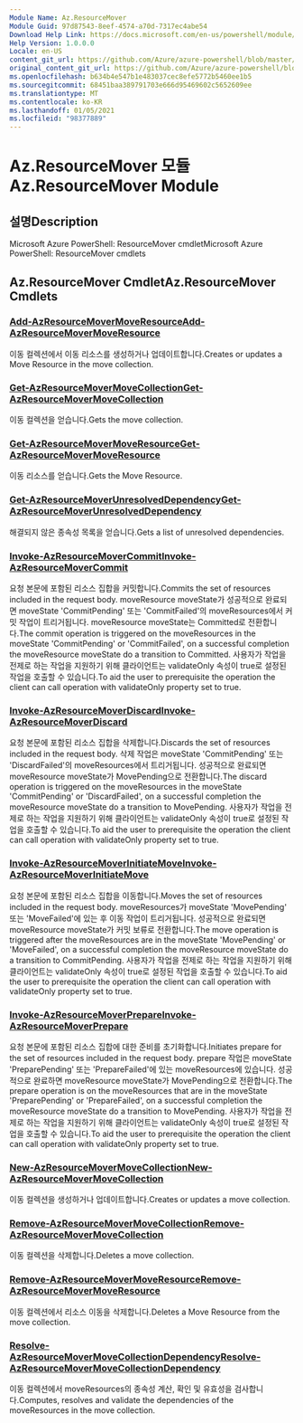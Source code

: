 ```yaml
---
Module Name: Az.ResourceMover
Module Guid: 97d87543-8eef-4574-a70d-7317ec4abe54
Download Help Link: https://docs.microsoft.com/en-us/powershell/module/az.resourcemover
Help Version: 1.0.0.0
Locale: en-US
content_git_url: https://github.com/Azure/azure-powershell/blob/master/src/ResourceMover/help/Az.ResourceMover.md
original_content_git_url: https://github.com/Azure/azure-powershell/blob/master/src/ResourceMover/help/Az.ResourceMover.md
ms.openlocfilehash: b634b4e547b1e483037cec8efe5772b5460ee1b5
ms.sourcegitcommit: 68451baa389791703e666d95469602c5652609ee
ms.translationtype: MT
ms.contentlocale: ko-KR
ms.lasthandoff: 01/05/2021
ms.locfileid: "98377889"
---
```

# <span data-ttu-id="75e60-101">Az.ResourceMover 모듈</span><span class="sxs-lookup"><span data-stu-id="75e60-101">Az.ResourceMover Module</span></span>
## <span data-ttu-id="75e60-102">설명</span><span class="sxs-lookup"><span data-stu-id="75e60-102">Description</span></span>
<span data-ttu-id="75e60-103">Microsoft Azure PowerShell: ResourceMover cmdlet</span><span class="sxs-lookup"><span data-stu-id="75e60-103">Microsoft Azure PowerShell: ResourceMover cmdlets</span></span>

## <span data-ttu-id="75e60-104">Az.ResourceMover Cmdlet</span><span class="sxs-lookup"><span data-stu-id="75e60-104">Az.ResourceMover Cmdlets</span></span>
### [<span data-ttu-id="75e60-105">Add-AzResourceMoverMoveResource</span><span class="sxs-lookup"><span data-stu-id="75e60-105">Add-AzResourceMoverMoveResource</span></span>](Add-AzResourceMoverMoveResource.md)
<span data-ttu-id="75e60-106">이동 컬렉션에서 이동 리소스를 생성하거나 업데이트합니다.</span><span class="sxs-lookup"><span data-stu-id="75e60-106">Creates or updates a Move Resource in the move collection.</span></span>

### [<span data-ttu-id="75e60-107">Get-AzResourceMoverMoveCollection</span><span class="sxs-lookup"><span data-stu-id="75e60-107">Get-AzResourceMoverMoveCollection</span></span>](Get-AzResourceMoverMoveCollection.md)
<span data-ttu-id="75e60-108">이동 컬렉션을 얻습니다.</span><span class="sxs-lookup"><span data-stu-id="75e60-108">Gets the move collection.</span></span>

### [<span data-ttu-id="75e60-109">Get-AzResourceMoverMoveResource</span><span class="sxs-lookup"><span data-stu-id="75e60-109">Get-AzResourceMoverMoveResource</span></span>](Get-AzResourceMoverMoveResource.md)
<span data-ttu-id="75e60-110">이동 리소스를 얻습니다.</span><span class="sxs-lookup"><span data-stu-id="75e60-110">Gets the Move Resource.</span></span>

### [<span data-ttu-id="75e60-111">Get-AzResourceMoverUnresolvedDependency</span><span class="sxs-lookup"><span data-stu-id="75e60-111">Get-AzResourceMoverUnresolvedDependency</span></span>](Get-AzResourceMoverUnresolvedDependency.md)
<span data-ttu-id="75e60-112">해결되지 않은 종속성 목록을 얻습니다.</span><span class="sxs-lookup"><span data-stu-id="75e60-112">Gets a list of unresolved dependencies.</span></span>

### [<span data-ttu-id="75e60-113">Invoke-AzResourceMoverCommit</span><span class="sxs-lookup"><span data-stu-id="75e60-113">Invoke-AzResourceMoverCommit</span></span>](Invoke-AzResourceMoverCommit.md)
<span data-ttu-id="75e60-114">요청 본문에 포함된 리소스 집합을 커밋합니다.</span><span class="sxs-lookup"><span data-stu-id="75e60-114">Commits the set of resources included in the request body.</span></span>
<span data-ttu-id="75e60-115">moveResource moveState가 성공적으로 완료되면 moveState 'CommitPending' 또는 'CommitFailed'의 moveResources에서 커밋 작업이 트리거됩니다. moveResource moveState는 Committed로 전환합니다.</span><span class="sxs-lookup"><span data-stu-id="75e60-115">The commit operation is triggered on the moveResources in the moveState 'CommitPending' or 'CommitFailed', on a successful completion the moveResource moveState do a transition to Committed.</span></span>
<span data-ttu-id="75e60-116">사용자가 작업을 전제로 하는 작업을 지원하기 위해 클라이언트는 validateOnly 속성이 true로 설정된 작업을 호출할 수 있습니다.</span><span class="sxs-lookup"><span data-stu-id="75e60-116">To aid the user to prerequisite the operation the client can call operation with validateOnly property set to true.</span></span>

### [<span data-ttu-id="75e60-117">Invoke-AzResourceMoverDiscard</span><span class="sxs-lookup"><span data-stu-id="75e60-117">Invoke-AzResourceMoverDiscard</span></span>](Invoke-AzResourceMoverDiscard.md)
<span data-ttu-id="75e60-118">요청 본문에 포함된 리소스 집합을 삭제합니다.</span><span class="sxs-lookup"><span data-stu-id="75e60-118">Discards the set of resources included in the request body.</span></span>
<span data-ttu-id="75e60-119">삭제 작업은 moveState 'CommitPending' 또는 'DiscardFailed'의 moveResources에서 트리거됩니다. 성공적으로 완료되면 moveResource moveState가 MovePending으로 전환합니다.</span><span class="sxs-lookup"><span data-stu-id="75e60-119">The discard operation is triggered on the moveResources in the moveState 'CommitPending' or 'DiscardFailed', on a successful completion the moveResource moveState do a transition to MovePending.</span></span>
<span data-ttu-id="75e60-120">사용자가 작업을 전제로 하는 작업을 지원하기 위해 클라이언트는 validateOnly 속성이 true로 설정된 작업을 호출할 수 있습니다.</span><span class="sxs-lookup"><span data-stu-id="75e60-120">To aid the user to prerequisite the operation the client can call operation with validateOnly property set to true.</span></span>

### [<span data-ttu-id="75e60-121">Invoke-AzResourceMoverInitiateMove</span><span class="sxs-lookup"><span data-stu-id="75e60-121">Invoke-AzResourceMoverInitiateMove</span></span>](Invoke-AzResourceMoverInitiateMove.md)
<span data-ttu-id="75e60-122">요청 본문에 포함된 리소스 집합을 이동합니다.</span><span class="sxs-lookup"><span data-stu-id="75e60-122">Moves the set of resources included in the request body.</span></span>
<span data-ttu-id="75e60-123">moveResources가 moveState 'MovePending' 또는 'MoveFailed'에 있는 후 이동 작업이 트리거됩니다. 성공적으로 완료되면 moveResource moveState가 커밋 보류로 전환합니다.</span><span class="sxs-lookup"><span data-stu-id="75e60-123">The move operation is triggered after the moveResources are in the moveState 'MovePending' or 'MoveFailed', on a successful completion the moveResource moveState do a transition to CommitPending.</span></span>
<span data-ttu-id="75e60-124">사용자가 작업을 전제로 하는 작업을 지원하기 위해 클라이언트는 validateOnly 속성이 true로 설정된 작업을 호출할 수 있습니다.</span><span class="sxs-lookup"><span data-stu-id="75e60-124">To aid the user to prerequisite the operation the client can call operation with validateOnly property set to true.</span></span>

### [<span data-ttu-id="75e60-125">Invoke-AzResourceMoverPrepare</span><span class="sxs-lookup"><span data-stu-id="75e60-125">Invoke-AzResourceMoverPrepare</span></span>](Invoke-AzResourceMoverPrepare.md)
<span data-ttu-id="75e60-126">요청 본문에 포함된 리소스 집합에 대한 준비를 초기화합니다.</span><span class="sxs-lookup"><span data-stu-id="75e60-126">Initiates prepare for the set of resources included in the request body.</span></span>
<span data-ttu-id="75e60-127">prepare 작업은 moveState 'PreparePending' 또는 'PrepareFailed'에 있는 moveResources에 있습니다. 성공적으로 완료하면 moveResource moveState가 MovePending으로 전환합니다.</span><span class="sxs-lookup"><span data-stu-id="75e60-127">The prepare operation is on the moveResources that are in the moveState 'PreparePending' or 'PrepareFailed', on a successful completion the moveResource moveState do a transition to MovePending.</span></span>
<span data-ttu-id="75e60-128">사용자가 작업을 전제로 하는 작업을 지원하기 위해 클라이언트는 validateOnly 속성이 true로 설정된 작업을 호출할 수 있습니다.</span><span class="sxs-lookup"><span data-stu-id="75e60-128">To aid the user to prerequisite the operation the client can call operation with validateOnly property set to true.</span></span>

### [<span data-ttu-id="75e60-129">New-AzResourceMoverMoveCollection</span><span class="sxs-lookup"><span data-stu-id="75e60-129">New-AzResourceMoverMoveCollection</span></span>](New-AzResourceMoverMoveCollection.md)
<span data-ttu-id="75e60-130">이동 컬렉션을 생성하거나 업데이트합니다.</span><span class="sxs-lookup"><span data-stu-id="75e60-130">Creates or updates a move collection.</span></span>

### [<span data-ttu-id="75e60-131">Remove-AzResourceMoverMoveCollection</span><span class="sxs-lookup"><span data-stu-id="75e60-131">Remove-AzResourceMoverMoveCollection</span></span>](Remove-AzResourceMoverMoveCollection.md)
<span data-ttu-id="75e60-132">이동 컬렉션을 삭제합니다.</span><span class="sxs-lookup"><span data-stu-id="75e60-132">Deletes a move collection.</span></span>

### [<span data-ttu-id="75e60-133">Remove-AzResourceMoverMoveResource</span><span class="sxs-lookup"><span data-stu-id="75e60-133">Remove-AzResourceMoverMoveResource</span></span>](Remove-AzResourceMoverMoveResource.md)
<span data-ttu-id="75e60-134">이동 컬렉션에서 리소스 이동을 삭제합니다.</span><span class="sxs-lookup"><span data-stu-id="75e60-134">Deletes a Move Resource from the move collection.</span></span>

### [<span data-ttu-id="75e60-135">Resolve-AzResourceMoverMoveCollectionDependency</span><span class="sxs-lookup"><span data-stu-id="75e60-135">Resolve-AzResourceMoverMoveCollectionDependency</span></span>](Resolve-AzResourceMoverMoveCollectionDependency.md)
<span data-ttu-id="75e60-136">이동 컬렉션에서 moveResources의 종속성 계산, 확인 및 유효성을 검사합니다.</span><span class="sxs-lookup"><span data-stu-id="75e60-136">Computes, resolves and validate the dependencies of the moveResources in the move collection.</span></span>

